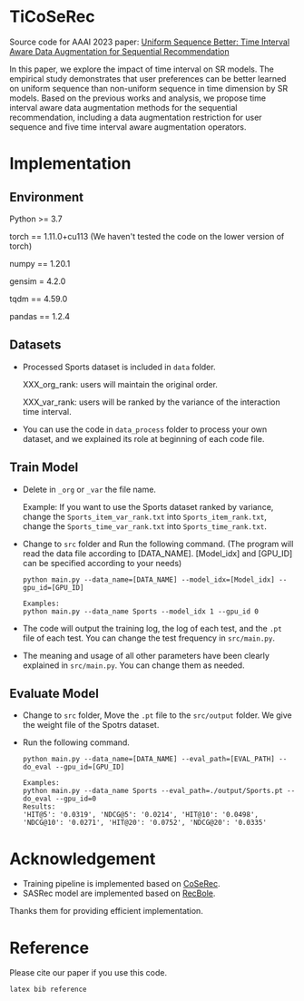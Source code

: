 # TiCoSeRec
Source code for AAAI 2023 paper: [Uniform Sequence Better: Time Interval Aware Data Augmentation for Sequential Recommendation]()

In this paper, we explore the impact of time interval on SR models. The empirical study demonstrates that user preferences can be better learned on uniform sequence than non-uniform sequence in time dimension by SR models. Based on the previous works and analysis, we propose time interval aware data augmentation methods for the sequential recommendation, including a data augmentation restriction for user sequence and five time interval aware augmentation operators.

# Implementation
## Environment

Python >= 3.7

torch == 1.11.0+cu113 (We haven't tested the code on the lower version of torch)

numpy == 1.20.1

gensim = 4.2.0

tqdm == 4.59.0

pandas == 1.2.4

## Datasets

- Processed Sports dataset is included in `data` folder. 

  XXX_org_rank: users will maintain the original order.

  XXX_var_rank: users will be ranked by the variance of the interaction time interval.

- You can use the code in `data_process` folder to process your own dataset, and we explained its role at beginning of each code file.

## Train Model

- Delete in `_org` or `_var` the file name. 
  
  Example: If you want to use the Sports dataset ranked by variance, change the `Sports_item_var_rank.txt` into `Sports_item_rank.txt`, change the `Sports_time_var_rank.txt` into `Sports_time_rank.txt`.

- Change to `src` folder and Run the following command. (The program will read the data file according to [DATA_NAME]. [Model_idx] and [GPU_ID] can be specified according to your needs)
  
  ```
  python main.py --data_name=[DATA_NAME] --model_idx=[Model_idx] --gpu_id=[GPU_ID]
  ```

  ```
  Examples:
  python main.py --data_name Sports --model_idx 1 --gpu_id 0
  ```

- The code will output the training log, the log of each test, and the `.pt` file of each test. You can change the test frequency in `src/main.py`.
- The meaning and usage of all other parameters have been clearly explained in `src/main.py`. You can change them as needed.

## Evaluate Model

- Change to `src` folder, Move the `.pt` file to the `src/output` folder. We give the weight file of the Spotrs dataset.

- Run the following command.
  ```
  python main.py --data_name=[DATA_NAME] --eval_path=[EVAL_PATH] --do_eval --gpu_id=[GPU_ID]
  ```

  ```
  Examples:
  python main.py --data_name Sports --eval_path=./output/Sports.pt --do_eval --gpu_id=0
  Results:
  'HIT@5': '0.0319', 'NDCG@5': '0.0214', 'HIT@10': '0.0498', 'NDCG@10': '0.0271', 'HIT@20': '0.0752', 'NDCG@20': '0.0335'
  ```

# Acknowledgement
 - Training pipeline is implemented based on [CoSeRec](https://github.com/YChen1993/CoSeRec).
 - SASRec model are implemented based on [RecBole](https://github.com/RUCAIBox/RecBole). 

Thanks them for providing efficient implementation.

# Reference

Please cite our paper if you use this code.

```
latex bib reference
```
